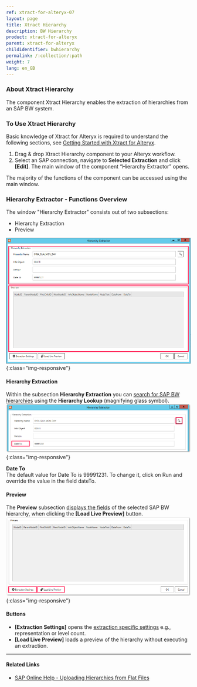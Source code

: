 ```yaml
---
ref: xtract-for-alteryx-07
layout: page
title: Xtract Hierarchy
description: BW Hierarchy
product: xtract-for-alteryx
parent: xtract-for-alteryx
childidentifier: bwhierarchy
permalink: /:collection/:path
weight: 7
lang: en_GB
---
```

### About Xtract Hierarchy
The component Xtract Hierarchy enables the extraction of hierarchies from an SAP BW system.


### To Use Xtract Hierarchy
Basic knowledge of Xtract for Alteryx is required to understand the following sections, see [Getting Started with Xtract for Alteryx](./getting-started#creating-an-extraction).

1. Drag & drop Xtract Hierarchy component to your Alteryx workflow.
2. Select an SAP connection, navigate to **Selected Extraction** and click **[Edit]**. The main window of the component “Hierarchy Extractor” opens.

The majority of the functions of the component can be accessed using the main window.

### Hierarchy Extractor - Functions Overview
The window "Hierarchy Extractor" consists out of two subsections:
- Hierarchy Extraction
- Preview

![Hierarchy Extractor](/img/content/xfa/xfa_hierarchy.png){:class="img-responsive"}

#### Hierarchy Extraction
Within the subsection **Hierarchy Extraction** you can [search for SAP BW hierarchies](./bwhierarchy/bwhier-define) using the **Hierarchy Lookup** (magnifying glass symbol).
![Hierarchy search](/img/content/xfa/xfa_hierarchy_search.png){:class="img-responsive"}

**Date To**<br>
The default value for Date To is 99991231. To change it, click on Run and override the value in the field dateTo. 

#### Preview
The **Preview** subsection [displays the fields](./bwhierarchy/bwhier-define#to-preview-selected-hierarchy) of the selected SAP BW hierarchy, when clicking the **[Load Live Preview]** button.
![Hierarchy preview](/img/content/xfa/xfa_hierarchy_buttons.png){:class="img-responsive"}

#### Buttons
- **[Extraction Settings]** opens the [extraction specific settings](./bwhierarchy/bwhier-settings) e.g., representation or level count. <br>
- **[Load Live Preview]** loads a preview of the hierarchy without executing an extraction.


***
#### Related Links
- [SAP Online Help - Uploading Hierarchies from Flat Files](https://help.sap.com/saphelp_scm700_ehp02/helpdata/en/fa/e92637c2cbf357e10000009b38f936/frameset.htm)